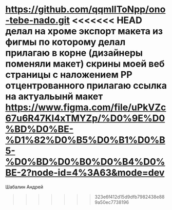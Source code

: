 https://github.com/qqmIlToNpp/ono-tebe-nado.git
<<<<<<< HEAD
делал на хроме
экспорт макета из фигмы по которому делал прилагаю в корне (дизайнеры поменяли макет)
скрины моей веб страницы с наложением РР отцентрованного прилагаю
ссылка на актуальынй макет https://www.figma.com/file/uPkVZc67u6R47KI4xTMYZp/%D0%9E%D0%BD%D0%BE-%D1%82%D0%B5%D0%B1%D0%B5-%D0%BD%D0%B0%D0%B4%D0%BE-2?node-id=4%3A63&mode=dev
=======
Шабалин Андрей
>>>>>>> 323e6f412d15d9dfb7982438e889a50ec7738196
